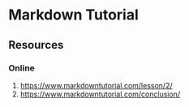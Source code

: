 # Markdown Tutorial 


## Resources

### Online

1. https://www.markdowntutorial.com/lesson/2/  
2. https://www.markdowntutorial.com/conclusion/  
